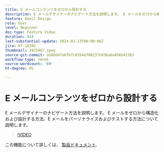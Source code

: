 ```yaml
---
title: E メールコンテンツをゼロから設計する
description: E メールデザイナーのナビゲート方法を説明します。 E メールをゼロから構造化および設計する方法、E メールをパーソナライズおよびテストする方法について説明します。
feature: Email Design
role: User
level: Beginner
doc-type: Feature Video
duration: 624
last-substantial-update: 2024-02-13T00:00:00Z
jira: KT-14395
thumbnail: 3425867.jpeg
source-git-commit: a58bb47e6fb7c0354ef06237e936a6a456b42383
workflow-type: tm+mt
source-wordcount: '69'
ht-degree: 0%

---
```



# E メールコンテンツをゼロから設計する

E メールデザイナーのナビゲート方法を説明します。 E メールをゼロから構造化および設計する方法、E メールをパーソナライズおよびテストする方法について説明します。

>[!VIDEO](https://video.tv.adobe.com/v/3425867/?learn=on)

この機能について詳しくは、 [製品ドキュメント](https://experienceleague.adobe.com/docs/campaign-web/v8/msg/email/create-email.html?lang=en).


